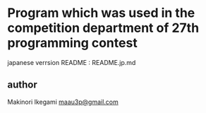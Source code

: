 #  Program which was used in the competition department of 27th programming contest  
japanese verrsion README : README.jp.md

## author
Makinori Ikegami <maau3p@gmail.com>